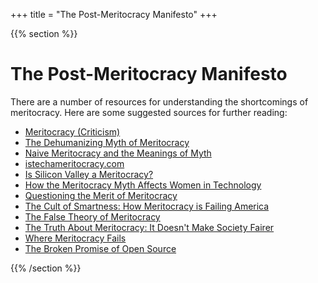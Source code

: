 +++
title = "The Post-Meritocracy Manifesto"
+++

{{% section %}}

# The Post-Meritocracy Manifesto

There are a number of resources for understanding the shortcomings of meritocracy. Here are some suggested sources for further reading:

<ul>
  <li>
    <a href="https://en.wikipedia.org/wiki/Meritocracy#Critique">
      Meritocracy (Criticism)
    </a>
  </li>
  <li>
    <a href="https://modelviewculture.com/pieces/the-dehumanizing-myth-of-the-meritocracy">
      The Dehumanizing Myth of Meritocracy
    </a>
  </li>
  <li>
    <a href="https://adanewmedia.org/2018/03/naive-meritocracy-and-the-meanings-of-myth/">
      Naive Meritocracy and the Meanings of Myth
    </a>
  </li>
  <li>
    <a href="http://istechameritocracy.com">
      istechameritocracy.com
    </a>
  </li>
  <li>
    <a href="https://www.theatlantic.com/technology/archive/2016/10/is-silicon-valley-a-meritocracy/503948/">
      Is Silicon Valley a Meritocracy?
    </a>
  </li>
  <li>
    <a href="https://www.npr.org/sections/alltechconsidered/2014/02/06/272646267/how-the-meritocracy-myth-affects-women-in-technology">
      How the Meritocracy Myth Affects Women in Technology
    </a>
  </li>
  <li>
    <a href="https://geekfeminism.org/2009/11/29/questioning-the-merit-of-meritocracy/">
      Questioning the Merit of Meritocracy
    </a>
  </li>
  <li>
    <a href="https://www.theatlantic.com/politics/archive/2012/06/the-cult-of-smartness-how-meritocracy-is-failing-america/258492/">
      The Cult of Smartness: How Meritocracy is Failing America
    </a>
  </li>
  <li>
    <a href="https://hbr.org/2010/06/the-false-theory-of-meritocrac">
      The False Theory of Meritocracy
    </a>
  </li>
  <li>
    <a href="http://theconversation.com/the-truth-about-meritocracy-it-doesnt-make-society-fairer-65260">
      The Truth About Meritocracy: It Doesn't Make Society Fairer
    </a>
  </li>
  <li>
    <a href="http://www.chesnok.com/daily/2011/03/30/where-meritocracy-fails/">
      Where Meritocracy Fails
    </a>
  </li>
  <li>
    <a href="https://www.youtube.com/watch?time_continue=6&v=kKpbejoneFs">
      The Broken Promise of Open Source
    </a>
  </li>

</ul>

{{% /section %}}
